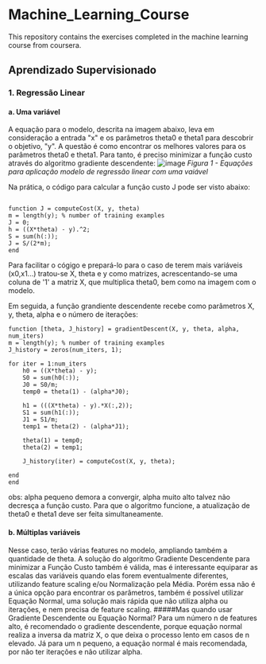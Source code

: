 # Machine_Learning_Course

This repository contains the exercises completed in the machine learning course from coursera.

## Aprendizado Supervisionado

### 1. Regressão Linear

  ####   a. Uma variável
A equação para o modelo, descrita na imagem abaixo, leva em consideração a entrada "x" e os parâmetros theta0 e theta1 para descobrir o objetivo, "y". 
A questão é como encontrar os melhores valores para os parâmetros theta0 e theta1. Para tanto, é preciso minimizar a função custo através do algoritmo gradiente descendente:
![image](https://user-images.githubusercontent.com/44439904/72576873-a2cd0980-38af-11ea-908b-11d8553e49b9.png)
_Figura 1 - Equações para aplicação modelo de regressão linear com uma vaiável_

Na prática, o código para calcular a função custo J pode ser visto abaixo: 
````

function J = computeCost(X, y, theta)
m = length(y); % number of training examples
J = 0;
h = ((X*theta) - y).^2;
S = sum(h(:));
J = S/(2*m);
end

````
Para facilitar o cógigo e prepará-lo para o caso de terem mais variáveis (x0,x1...) tratou-se X, theta e y como matrizes, acrescentando-se uma coluna de '1' a matriz X, que multiplica theta0, bem como na imagem com o modelo.

Em seguida, a função grandiente descendente recebe como parâmetros X, y, theta, alpha e o número de iterações:

````
function [theta, J_history] = gradientDescent(X, y, theta, alpha, num_iters)
m = length(y); % number of training examples
J_history = zeros(num_iters, 1);

for iter = 1:num_iters
    h0 = ((X*theta) - y);
    S0 = sum(h0(:));
    J0 = S0/m;
    temp0 = theta(1) - (alpha*J0);
    
    h1 = (((X*theta) - y).*X(:,2));
    S1 = sum(h1(:));
    J1 = S1/m;
    temp1 = theta(2) - (alpha*J1);

    theta(1) = temp0;
    theta(2) = temp1;
    
    J_history(iter) = computeCost(X, y, theta);

end
end
````
obs: alpha pequeno demora a convergir, alpha muito alto talvez não decresça a função custo. Para que o algoritmo funcione, a atualização de theta0 e theta1 deve ser feita simultaneamente.

  #### b. Múltiplas variáveis
  Nesse caso, terão várias features no modelo, ampliando também a quantidade de theta. A solução do algoritmo Gradiente Descendente para minimizar a Função Custo também é válida, mas é interessante equiparar as escalas das variáveis quando elas forem eventualmente diferentes, utilizando feature scaling e/ou Normalização pela Média. Porém essa não é a única opção para encontrar os parâmetros, também é possível utilizar Equação Normal, uma solução mais rápida que não utiliza alpha ou iterações, e nem precisa de feature scaling. 
  #####Mas quando usar Gradiente Descendente ou Equação Normal?
  Para um número n de features alto, é recomendado o gradiente descendente, porque equação normal realiza a inversa da matriz X, o que deixa o processo lento em casos de n elevado. Já para um n pequeno, a equação normal é mais recomendada, por não ter iterações e não utilizar alpha.
